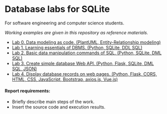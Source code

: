# Database labs for SQLite

For software engineering and computer science students.

*Working examples are given in this repository as reference materials.*

- [Lab 0. Data modeling as code. (PlantUML, Entity-Relationship modeling)](https://github.com/andriikopp/sqlite-labs/tree/main/python#lab-0-data-modeling-as-code)
- [Lab 1. Learning essentials of DBMS. (Python, SQLite, DDL SQL)](https://github.com/andriikopp/sqlite-labs/tree/main/python#lab-1-learning-essentials-of-dbms)
- [Lab 2. Basic data manipulation commands of SQL. (Python, SQLite, DML SQL)](https://github.com/andriikopp/sqlite-labs/tree/main/python#lab-2-basic-data-manipulation-commands-of-sql)
- [Lab 3. Create simple database Web API. (Python, Flask, SQLite, DML SQL, JSON)](https://github.com/andriikopp/sqlite-labs/tree/main/python#lab-3-create-simple-database-web-api)
- [Lab 4. Display database records on web pages. (Python, Flask, CORS, HTML, CSS, JavaScript, Bootstrap, axios.js, Vue.js)](https://github.com/andriikopp/sqlite-labs/tree/main/python#lab-4-display-database-records-on-web-pages)

#### Report requirements:

- Briefly describe main steps of the work.
- Insert the source code and execution results.
